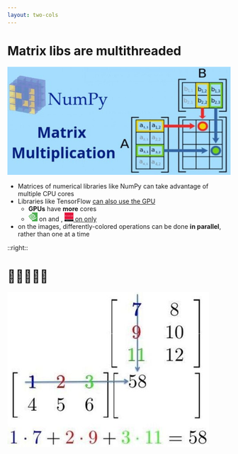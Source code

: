 ```yaml
---
layout: two-cols
---
```


# Matrix libs are  multithreaded

<img alt="matrix-multiply2" src="/images/matrix-multiply.jpg" />

- Matrices of numerical libraries like NumPy can take advantage of multiple CPU cores
- Libraries like TensorFlow [can also use the GPU](https://www.tensorflow.org/install/gpu)
  + **GPUs** have **more** cores
  + <img src="/images/nvidia.png" style="width: 20px; height: 20px; display: inline " />
    on <logos-microsoft-windows /> and <logos-tux />, 
    <a href="https://www.amd.com/en/technologies/infinity-hub/tensorflow">
      <img src="/images/radeon.png" style="width: 20px; height: 20px; display: inline " /> on
      <logos-tux /> only
    </a>
- on the images, differently-colored operations can be done **in parallel**, rather
  than one at a time

::right::

# 🏃🐎🏇🐇🚀

<img alt="matrix-multiply" src="/images/matrices.jpg" />
